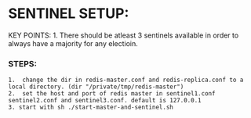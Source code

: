 # SENTINEL SETUP:
KEY POINTS:
    1. There should be atleast 3 sentinels available in order to always have a majority for any electioin.

### STEPS:
    1.  change the dir in redis-master.conf and redis-replica.conf to a local directory. (dir "/private/tmp/redis-master")
    2.  set the host and port of redis master in sentinel1.conf sentinel2.conf and sentinel3.conf. default is 127.0.0.1
    3. start with sh ./start-master-and-sentinel.sh
